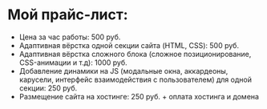 # Мой прайс-лист:
- Цена за час работы: 500 руб.
- Адаптивная вёрстка одной секции сайта (HTML, CSS): 500 руб.
- Адаптивная вёрстка сложного блока (сложное позиционирование, CSS-анимации и т.д): 1000 руб.
- Добавление динамики на JS (модальные окна, аккардеоны, карусели, интерфейс взаимодействия с пользователем) для одной секции: 250 руб.
- Размещение сайта на хостинге: 250 руб. + оплата хостинга и домена
